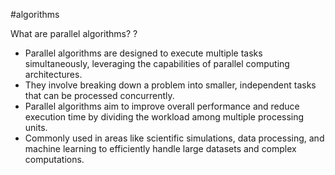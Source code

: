 #algorithms

What are parallel algorithms?
?
- Parallel algorithms are designed to execute multiple tasks simultaneously, leveraging the capabilities of parallel computing architectures.
- They involve breaking down a problem into smaller, independent tasks that can be processed concurrently.
- Parallel algorithms aim to improve overall performance and reduce execution time by dividing the workload among multiple processing units.
- Commonly used in areas like scientific simulations, data processing, and machine learning to efficiently handle large datasets and complex computations.

